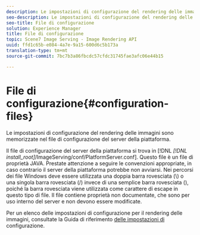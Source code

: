 ```yaml
---
description: Le impostazioni di configurazione del rendering delle immagini sono memorizzate nel file di configurazione del server della piattaforma.
seo-description: Le impostazioni di configurazione del rendering delle immagini sono memorizzate nel file di configurazione del server della piattaforma.
seo-title: File di configurazione
solution: Experience Manager
title: File di configurazione
topic: Scene7 Image Serving - Image Rendering API
uuid: ffd1c65b-e084-4a7e-9a15-600d6c5b173a
translation-type: tm+mt
source-git-commit: 7bc7b3a86fbcdc57cfdc31745fae3afc06e44b15

---
```



# File di configurazione{#configuration-files}

Le impostazioni di configurazione del rendering delle immagini sono memorizzate nel file di configurazione del server della piattaforma.

Il file di configurazione del server della piattaforma si trova in [!DNL *[!DNL install_root]*/ImageServing/conf/PlatformServer.conf]. Questo file è un file di proprietà JAVA. Prestate attenzione a seguire le convenzioni appropriate, in caso contrario il server della piattaforma potrebbe non avviarsi. Nei percorsi dei file Windows deve essere utilizzata una doppia barra rovesciata (\\) o una singola barra rovesciata (/) invece di una semplice barra rovesciata (\), poiché la barra rovesciata viene utilizzata come carattere di escape in questo tipo di file. Il file contiene proprietà non documentate, che sono per uso interno del server e non devono essere modificate.

Per un elenco delle impostazioni di configurazione per il rendering delle immagini, consultate la Guida di riferimento [delle impostazioni di](../../../../../ir-api/server-admin/image-rendering-api-ref/c-ir-server-administration/c-ir-configuration-settings-reference/c-ir-configuration-settings-reference.md#concept-6947a512d4c94e9fb8a71b80243fee81) configurazione.
